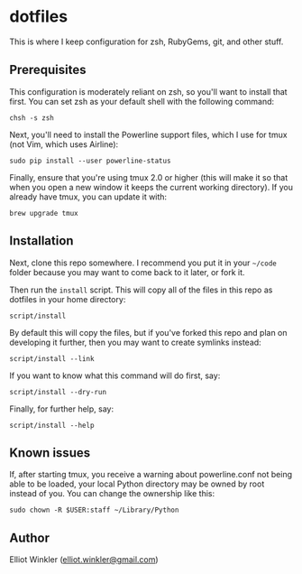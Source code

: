 # dotfiles

This is where I keep configuration for zsh, RubyGems, git, and other stuff.

## Prerequisites

This configuration is moderately reliant on zsh, so you'll want to install that
first. You can set zsh as your default shell with the following command:

    chsh -s zsh

Next, you'll need to install the Powerline support files, which I use for tmux
(not Vim, which uses Airline):

    sudo pip install --user powerline-status

Finally, ensure that you're using tmux 2.0 or higher (this will make it so that
when you open a new window it keeps the current working directory). If you
already have tmux, you can update it with:

    brew upgrade tmux

## Installation

Next, clone this repo somewhere. I recommend you put it in your `~/code` folder
because you may want to come back to it later, or fork it.

Then run the `install` script. This will copy all of the files in this repo as
dotfiles in your home directory:

    script/install

By default this will copy the files, but if you've forked this repo and plan on
developing it further, then you may want to create symlinks instead:

    script/install --link

If you want to know what this command will do first, say:

    script/install --dry-run

Finally, for further help, say:

    script/install --help

## Known issues

If, after starting tmux, you receive a warning about powerline.conf not being
able to be loaded, your local Python directory may be owned by root instead of
you. You can change the ownership like this:

    sudo chown -R $USER:staff ~/Library/Python

## Author

Elliot Winkler (<elliot.winkler@gmail.com>)
